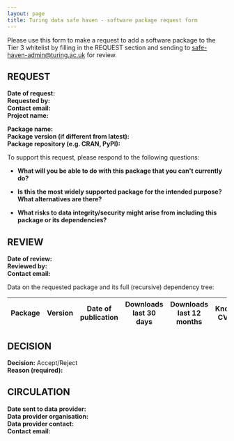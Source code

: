 ```yaml
---
layout: page
title: Turing data safe haven - software package request form
---
```


Please use this form to make a request to add a software package to the Tier 3 whitelist by filling in the REQUEST section and sending to <safe-haven-admin@turing.ac.uk> for review.

## REQUEST

**Date of request:**\
**Requested by:**\
**Contact email:**\
**Project name:**

**Package name:**\
**Package version (if different from latest):**\
**Package repository (e.g. CRAN, PyPI):**

To support this request, please respond to the following questions:

+ **What will you be able to do with this package that you can't currently do?**

+ **Is this the most widely supported package for the intended purpose? What alternatives are there?**

+ **What risks to data integrity/security might arise from including this package or its dependencies?**

## REVIEW

**Date of review:**\
**Reviewed by:**\
**Contact email:**

Data on the requested package and its full (recursive) dependency tree:

| Package | Version | Date of publication | Downloads last 30 days | Downloads last 12 months | Known CVEs |
| --------|---------|---------------------|------------------------|--------------------------|------------|

## DECISION

**Decision:** Accept/Reject\
**Reason (required):**

## CIRCULATION

**Date sent to data provider:**\
**Data provider organisation:**\
**Data provider contact:**\
**Contact email:**
